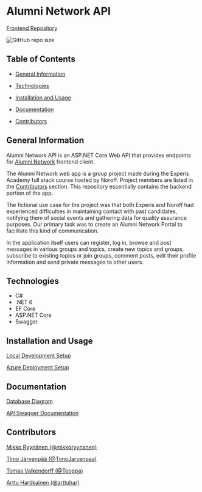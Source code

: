 # Alumni Network API

[Frontend Repository](https://github.com/Tooppa/alumni-network)

![GitHub repo size](https://img.shields.io/github/repo-size/fi-dotnet-alumni/AlumniNetworkAPI)

## Table of Contents

- [General Information](#general-information)

- [Technologies](#technologies)

- [Installation and Usage](#installation-and-usage)

- [Documentation](#documentation)

- [Contributors](#contributors)

## General Information

Alumni Network API is an ASP.NET Core Web API that provides endpoints for [Alumni Network](https://github.com/Tooppa/alumni-network) frontend client.

The Alumni Network web app is a group project made during the Experis Academy full stack course hosted by Noroff. Project members are listed in the [Contributors](#contributors) section. This repository essentially contains the backend portion of the app.

The fictional use case for the project was that both Experis and Noroff had experienced difficulties in maintaining contact with past candidates, notifying them of social events and gathering data for quality assurance purposes. Our primary task was to create an Alumni Network Portal to facilitate this kind of communication.

In the application itself users can register, log in, browse and post messages in various groups and topics, create new topics and groups, subscribe to existing topics or join groups, comment posts, edit their profile information and send private messages to other users.

## Technologies

- C#
- .NET 6
- EF Core
- ASP.NET Core
- Swagger

## Installation and Usage

[Local Development Setup](Documentation/local_development.md)

[Azure Deployment Setup](Documentation/azure_deployment.md)

## Documentation

[Database Diagram](Documentation/alumni_database_diagram.png)

[API Swagger Documentation](https://fi-dotnet-alumni.github.io/AlumniNetworkAPISwagger/)


## Contributors

[Mikko Ryynänen (@mikkoryynanen)](https://github.com/mikkoryynanen)

[Timo Järvenpää (@TimoJarvenpaa)](https://github.com/TimoJarvenpaa)

[Tomas Valkendorff (@Tooppa)](https://github.com/Tooppa)

[Arttu Hartikainen (@arttuhar)](https://github.com/arttuhar)
